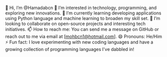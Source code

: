
👋 Hi, I’m @Hamadabcn
👀 I’m interested in technology, programming, and exploring new innovations.
🌱 I’m currently learning developing applications using Python language and machine learning to broaden my skill set.
💞️ I’m looking to collaborate on open-source projects and interesting tech initiatives.
📫 How to reach me: You can send me a message on GitHub or reach out to me via email at [mohbcn1@hotmail.com].
😄 Pronouns: He/Him
⚡ Fun fact: I love experimenting with new coding languages and have a growing collection of programming languages I've dabbled in!

